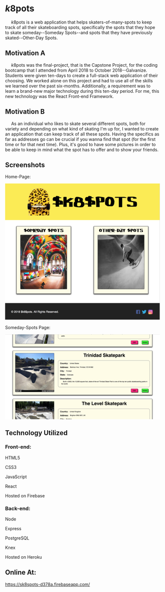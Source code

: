 # $k8$pots
&nbsp;&nbsp;&nbsp;&nbsp;&nbsp;$k8$pots is a web application that helps skaters-of-many-spots to keep track of all their skateboarding spots, specifically the spots that they hope to skate someday--Someday Spots--and spots that they have previously skated--Other-Day Spots.

## Motivation A
&nbsp;&nbsp;&nbsp;&nbsp;&nbsp;$k8$pots was the final-project, that is the Capstone Project, for the coding bootcamp that I attended from April 2018 to October 2018--Galvanize.  Students were given ten-days to create a full-stack web application of their choosing.  We worked alone on this project and had to use all of the skills we learned over the past six-months.  Additionally, a requirement was to learn a brand-new major technology during this ten-day period.  For me, this new technology was the React Front-end Framework.

## Motivation B
&nbsp;&nbsp;&nbsp;&nbsp;&nbsp;As an individual who likes to skate several different spots, both for variety and depending on what kind of skating I'm up for, I wanted to create an application that can keep track of all these spots.  Having the specifics as far as addresses go can be crucial if you wanna find that spot (for the first time or for that next time).  Plus, it's good to have some pictures in order to be able to keep in mind what the spot has to offer and to show your friends.

## Screenshots
Home-Page:

![alt text](https://github.com/simplesNotEZ/sk8SpotsFE/blob/master/sk8spots/src/img/sk8Spots_Home.png "$k8$pots Home-page")

Someday-Spots Page:

![alt text](https://github.com/simplesNotEZ/sk8SpotsFE/blob/master/sk8spots/src/img/somedaySpots.png "Someday Spots page")

## Technology Utilized
### Front-end:
HTML5

CSS3

JavaScript

React

Hosted on Firebase

### Back-end:
Node

Express

PostgreSQL

Knex

Hosted on Heroku

## Online At:
https://sk8spots-d378a.firebaseapp.com/
